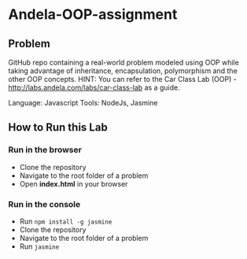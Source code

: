 # Andela-OOP-assignment

## Problem

GitHub repo containing a real-world problem modeled using OOP while taking advantage of inheritance, encapsulation, polymorphism and the other OOP concepts. HINT: You can refer to the Car Class Lab (OOP) - http://labs.andela.com/labs/car-class-lab as a guide.

Language: Javascript
Tools: NodeJs, Jasmine

## How to Run this Lab
### Run in the browser
+ Clone the repository
+ Navigate to the root folder of a problem
+ Open **index.html** in your browser 

### Run in the console
+ Run `npm install -g jasmine`
+ Clone the repository
+ Navigate to the root folder of a problem
+ Run `jasmine`